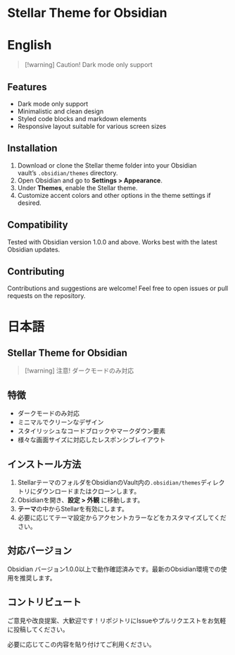 # Stellar Theme for Obsidian

# English

>[!warning] Caution!
> Dark mode only support

<!-- Stellar is a sleek, modern theme for Obsidian designed to enhance your note-taking experience with a clean and elegant interface. It focuses on readability, simplicity, and aesthetics, making your workspace pleasant and efficient. -->

## Features

- Dark mode only support
- Minimalistic and clean design
- Styled code blocks and markdown elements
- Responsive layout suitable for various screen sizes

## Installation

1. Download or clone the Stellar theme folder into your Obsidian vault’s `.obsidian/themes` directory.
2. Open Obsidian and go to **Settings > Appearance**.
3. Under **Themes**, enable the Stellar theme.
4. Customize accent colors and other options in the theme settings if desired.

## Compatibility

Tested with Obsidian version 1.0.0 and above. Works best with the latest Obsidian updates.

## Contributing

Contributions and suggestions are welcome! Feel free to open issues or pull requests on the repository.

# 日本語

## Stellar Theme for Obsidian

>[!warning] 注意!
> ダークモードのみ対応

<!-- Stellarは、Obsidian用にデザインされた洗練されたモダンテーマで、クリーンでエレガントなインターフェイスによりノート作成体験を向上させます。可読性、シンプルさ、美しさを重視し、快適で効率的な作業空間を提供します。 -->

## 特徴

- ダークモードのみ対応
- ミニマルでクリーンなデザイン
- スタイリッシュなコードブロックやマークダウン要素
- 様々な画面サイズに対応したレスポンシブレイアウト

## インストール方法

1. StellarテーマのフォルダをObsidianのVault内の`.obsidian/themes`ディレクトリにダウンロードまたはクローンします。
2. Obsidianを開き、**設定 > 外観** に移動します。
3. **テーマ**の中からStellarを有効にします。
4. 必要に応じてテーマ設定からアクセントカラーなどをカスタマイズしてください。

## 対応バージョン

Obsidian バージョン1.0.0以上で動作確認済みです。最新のObsidian環境での使用を推奨します。

## コントリビュート

ご意見や改良提案、大歓迎です！リポジトリにIssueやプルリクエストをお気軽に投稿してください。

必要に応じてこの内容を貼り付けてご利用ください。